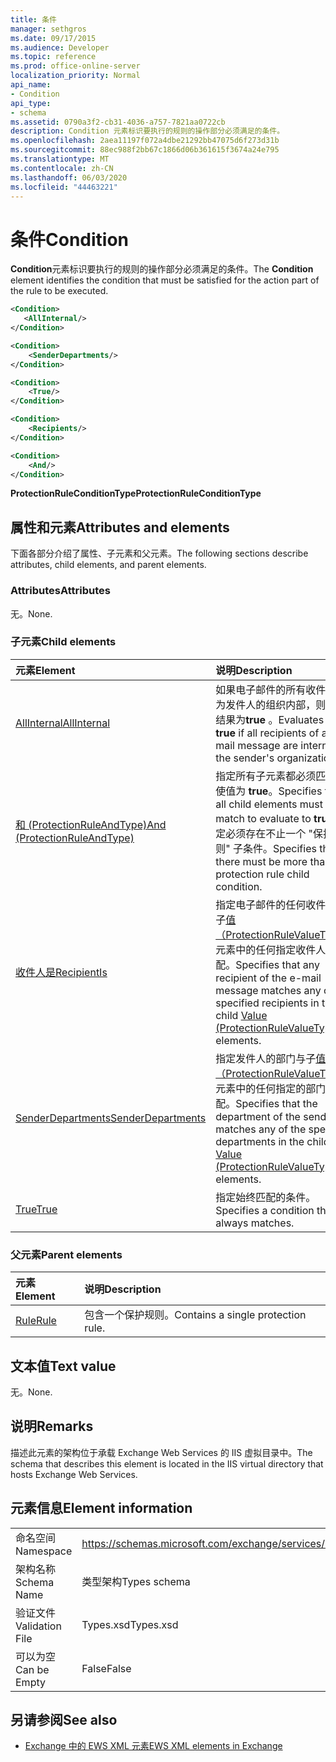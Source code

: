 ```yaml
---
title: 条件
manager: sethgros
ms.date: 09/17/2015
ms.audience: Developer
ms.topic: reference
ms.prod: office-online-server
localization_priority: Normal
api_name:
- Condition
api_type:
- schema
ms.assetid: 0790a3f2-cb31-4036-a757-7821aa0722cb
description: Condition 元素标识要执行的规则的操作部分必须满足的条件。
ms.openlocfilehash: 2aea11197f072a4dbe21292bb47075d6f273d31b
ms.sourcegitcommit: 88ec988f2bb67c1866d06b361615f3674a24e795
ms.translationtype: MT
ms.contentlocale: zh-CN
ms.lasthandoff: 06/03/2020
ms.locfileid: "44463221"
---
```

# <a name="condition"></a><span data-ttu-id="6af2a-103">条件</span><span class="sxs-lookup"><span data-stu-id="6af2a-103">Condition</span></span>

<span data-ttu-id="6af2a-104">**Condition**元素标识要执行的规则的操作部分必须满足的条件。</span><span class="sxs-lookup"><span data-stu-id="6af2a-104">The **Condition** element identifies the condition that must be satisfied for the action part of the rule to be executed.</span></span> 
  
```xml
<Condition>
   <AllInternal/>
</Condition>
```

```xml
<Condition> 
    <SenderDepartments/> 
</Condition>
```

```xml
<Condition> 
    <True/> 
</Condition>
```

```xml
<Condition> 
    <Recipients/> 
</Condition>
```

```xml
<Condition> 
    <And/> 
</Condition>
```

<span data-ttu-id="6af2a-105">**ProtectionRuleConditionType**</span><span class="sxs-lookup"><span data-stu-id="6af2a-105">**ProtectionRuleConditionType**</span></span>

## <a name="attributes-and-elements"></a><span data-ttu-id="6af2a-106">属性和元素</span><span class="sxs-lookup"><span data-stu-id="6af2a-106">Attributes and elements</span></span>

<span data-ttu-id="6af2a-107">下面各部分介绍了属性、子元素和父元素。</span><span class="sxs-lookup"><span data-stu-id="6af2a-107">The following sections describe attributes, child elements, and parent elements.</span></span>
  
### <a name="attributes"></a><span data-ttu-id="6af2a-108">Attributes</span><span class="sxs-lookup"><span data-stu-id="6af2a-108">Attributes</span></span>

<span data-ttu-id="6af2a-109">无。</span><span class="sxs-lookup"><span data-stu-id="6af2a-109">None.</span></span>
  
### <a name="child-elements"></a><span data-ttu-id="6af2a-110">子元素</span><span class="sxs-lookup"><span data-stu-id="6af2a-110">Child elements</span></span>

|<span data-ttu-id="6af2a-111">**元素**</span><span class="sxs-lookup"><span data-stu-id="6af2a-111">**Element**</span></span>|<span data-ttu-id="6af2a-112">**说明**</span><span class="sxs-lookup"><span data-stu-id="6af2a-112">**Description**</span></span>|
|:-----|:-----|
|[<span data-ttu-id="6af2a-113">AllInternal</span><span class="sxs-lookup"><span data-stu-id="6af2a-113">AllInternal</span></span>](allinternal.md) <br/> |<span data-ttu-id="6af2a-114">如果电子邮件的所有收件人均为发件人的组织内部，则计算结果为**true** 。</span><span class="sxs-lookup"><span data-stu-id="6af2a-114">Evaluates to **true** if all recipients of an e-mail message are internal to the sender's organization.</span></span>  <br/> |
|[<span data-ttu-id="6af2a-115">和 (ProtectionRuleAndType)</span><span class="sxs-lookup"><span data-stu-id="6af2a-115">And (ProtectionRuleAndType)</span></span>](and-protectionruleandtype.md) <br/> |<span data-ttu-id="6af2a-116">指定所有子元素都必须匹配以使值为 **true**。</span><span class="sxs-lookup"><span data-stu-id="6af2a-116">Specifies that all child elements must match to evaluate to **true**.</span></span> <span data-ttu-id="6af2a-117">指定必须存在不止一个 "保护规则" 子条件。</span><span class="sxs-lookup"><span data-stu-id="6af2a-117">Specifies that there must be more than one protection rule child condition.</span></span>  <br/> |
|[<span data-ttu-id="6af2a-118">收件人是</span><span class="sxs-lookup"><span data-stu-id="6af2a-118">RecipientIs</span></span>](recipientis.md) <br/> |<span data-ttu-id="6af2a-119">指定电子邮件的任何收件人与子[值（ProtectionRuleValueType）](value-protectionrulevaluetype.md)元素中的任何指定收件人相匹配。</span><span class="sxs-lookup"><span data-stu-id="6af2a-119">Specifies that any recipient of the e-mail message matches any of the specified recipients in the child [Value (ProtectionRuleValueType)](value-protectionrulevaluetype.md) elements.</span></span>  <br/> |
|[<span data-ttu-id="6af2a-120">SenderDepartments</span><span class="sxs-lookup"><span data-stu-id="6af2a-120">SenderDepartments</span></span>](senderdepartments.md) <br/> |<span data-ttu-id="6af2a-121">指定发件人的部门与子[值（ProtectionRuleValueType）](value-protectionrulevaluetype.md)元素中的任何指定的部门相匹配。</span><span class="sxs-lookup"><span data-stu-id="6af2a-121">Specifies that the department of the sender matches any of the specified departments in the child [Value (ProtectionRuleValueType)](value-protectionrulevaluetype.md) elements.</span></span>  <br/> |
|[<span data-ttu-id="6af2a-122">True</span><span class="sxs-lookup"><span data-stu-id="6af2a-122">True</span></span>](true.md) <br/> |<span data-ttu-id="6af2a-123">指定始终匹配的条件。</span><span class="sxs-lookup"><span data-stu-id="6af2a-123">Specifies a condition that always matches.</span></span>  <br/> |
   
### <a name="parent-elements"></a><span data-ttu-id="6af2a-124">父元素</span><span class="sxs-lookup"><span data-stu-id="6af2a-124">Parent elements</span></span>

|<span data-ttu-id="6af2a-125">**元素**</span><span class="sxs-lookup"><span data-stu-id="6af2a-125">**Element**</span></span>|<span data-ttu-id="6af2a-126">**说明**</span><span class="sxs-lookup"><span data-stu-id="6af2a-126">**Description**</span></span>|
|:-----|:-----|
|[<span data-ttu-id="6af2a-127">Rule</span><span class="sxs-lookup"><span data-stu-id="6af2a-127">Rule</span></span>](rule.md) <br/> |<span data-ttu-id="6af2a-128">包含一个保护规则。</span><span class="sxs-lookup"><span data-stu-id="6af2a-128">Contains a single protection rule.</span></span>  <br/> |
   
## <a name="text-value"></a><span data-ttu-id="6af2a-129">文本值</span><span class="sxs-lookup"><span data-stu-id="6af2a-129">Text value</span></span>

<span data-ttu-id="6af2a-130">无。</span><span class="sxs-lookup"><span data-stu-id="6af2a-130">None.</span></span>
  
## <a name="remarks"></a><span data-ttu-id="6af2a-131">说明</span><span class="sxs-lookup"><span data-stu-id="6af2a-131">Remarks</span></span>

<span data-ttu-id="6af2a-132">描述此元素的架构位于承载 Exchange Web Services 的 IIS 虚拟目录中。</span><span class="sxs-lookup"><span data-stu-id="6af2a-132">The schema that describes this element is located in the IIS virtual directory that hosts Exchange Web Services.</span></span>
  
## <a name="element-information"></a><span data-ttu-id="6af2a-133">元素信息</span><span class="sxs-lookup"><span data-stu-id="6af2a-133">Element information</span></span>

|||
|:-----|:-----|
|<span data-ttu-id="6af2a-134">命名空间</span><span class="sxs-lookup"><span data-stu-id="6af2a-134">Namespace</span></span>  <br/> |https://schemas.microsoft.com/exchange/services/2006/types  <br/> |
|<span data-ttu-id="6af2a-135">架构名称</span><span class="sxs-lookup"><span data-stu-id="6af2a-135">Schema Name</span></span>  <br/> |<span data-ttu-id="6af2a-136">类型架构</span><span class="sxs-lookup"><span data-stu-id="6af2a-136">Types schema</span></span>  <br/> |
|<span data-ttu-id="6af2a-137">验证文件</span><span class="sxs-lookup"><span data-stu-id="6af2a-137">Validation File</span></span>  <br/> |<span data-ttu-id="6af2a-138">Types.xsd</span><span class="sxs-lookup"><span data-stu-id="6af2a-138">Types.xsd</span></span>  <br/> |
|<span data-ttu-id="6af2a-139">可以为空</span><span class="sxs-lookup"><span data-stu-id="6af2a-139">Can be Empty</span></span>  <br/> |<span data-ttu-id="6af2a-140">False</span><span class="sxs-lookup"><span data-stu-id="6af2a-140">False</span></span>  <br/> |
   
## <a name="see-also"></a><span data-ttu-id="6af2a-141">另请参阅</span><span class="sxs-lookup"><span data-stu-id="6af2a-141">See also</span></span>

- [<span data-ttu-id="6af2a-142">Exchange 中的 EWS XML 元素</span><span class="sxs-lookup"><span data-stu-id="6af2a-142">EWS XML elements in Exchange</span></span>](ews-xml-elements-in-exchange.md)

